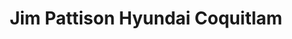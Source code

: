 ---
title: "Jim Pattison Hyundai Coquitlam"
url: /port-coquitlam/jim-pattison-hyundai-coquitlam/
shop: car
---